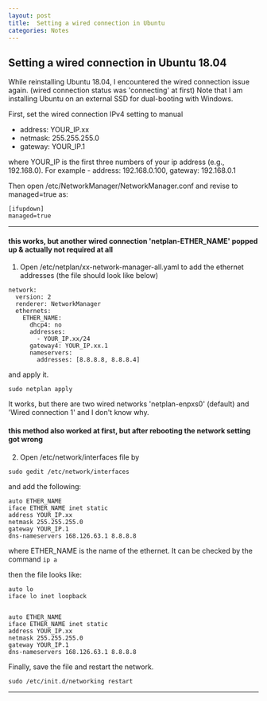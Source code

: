 ```yaml
---
layout: post
title:  Setting a wired connection in Ubuntu
categories: Notes
---
```


## Setting a wired connection in Ubuntu 18.04

While reinstalling Ubuntu 18.04, I encountered the wired connection issue again.
(wired connection status was 'connecting' at first)
Note that I am installing Ubuntu on an external SSD for dual-booting with Windows.

First, set the wired connection IPv4 setting to manual
- address: YOUR_IP.xx
- netmask: 255.255.255.0
- gateway: YOUR_IP.1

where YOUR_IP is the first three numbers of your ip address (e.g., 192.168.0).
For example - address: 192.168.0.100, gateway: 192.168.0.1

Then open /etc/NetworkManager/NetworkManager.conf and revise to managed=true as:
```
[ifupdown]
managed=true
```

---
#### this works, but another wired connection 'netplan-ETHER_NAME' popped up & actually not required at all
1) Open /etc/netplan/xx-network-manager-all.yaml to add the ethernet addresses (the file should look like below)
```
network:
  version: 2
  renderer: NetworkManager
  ethernets:
    ETHER_NAME:
      dhcp4: no
      addresses:
        - YOUR_IP.xx/24
      gateway4: YOUR_IP.xx.1
      nameservers:
        addresses: [8.8.8.8, 8.8.8.4]
```
and apply it.
```
sudo netplan apply
```

It works, but there are two wired networks 'netplan-enpxs0' (default) and 'Wired connection 1' and I don't know why.


#### this method also worked at first, but after rebooting the network setting got wrong
2) Open /etc/network/interfaces file by
```
sudo gedit /etc/network/interfaces
```

and add the following:
```
auto ETHER_NAME
iface ETHER_NAME inet static
address YOUR_IP.xx
netmask 255.255.255.0
gateway YOUR_IP.1
dns-nameservers 168.126.63.1 8.8.8.8
```
where ETHER_NAME is the name of the ethernet. It can be checked by the command
`ip a`


then the file looks like:
```
auto lo
iface lo inet loopback


auto ETHER_NAME
iface ETHER_NAME inet static
address YOUR_IP.xx
netmask 255.255.255.0
gateway YOUR_IP.1
dns-nameservers 168.126.63.1 8.8.8.8
```

Finally, save the file and restart the network.
```
sudo /etc/init.d/networking restart
```
---
